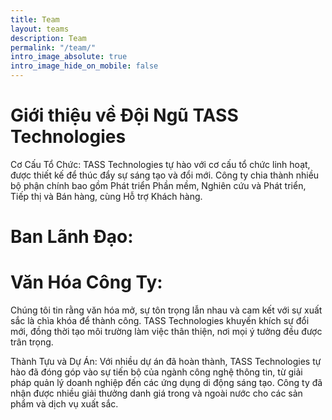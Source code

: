 ```yaml
---
title: Team
layout: teams
description: Team
permalink: "/team/"
intro_image_absolute: true
intro_image_hide_on_mobile: false
---
```


# Giới thiệu về Đội Ngũ TASS Technologies

Cơ Cấu Tổ Chức: TASS Technologies tự hào với cơ cấu tổ chức linh hoạt, được thiết kế để thúc đẩy sự sáng tạo và đổi mới. Công ty chia thành nhiều bộ phận chính bao gồm Phát triển Phần mềm, Nghiên cứu và Phát triển, Tiếp thị và Bán hàng, cùng Hỗ trợ Khách hàng.

# Ban Lãnh Đạo:


# Văn Hóa Công Ty: 

Chúng tôi tin rằng văn hóa mở, sự tôn trọng lẫn nhau và cam kết với sự xuất sắc là chìa khóa để thành công. TASS Technologies khuyến khích sự đổi mới, đồng thời tạo môi trường làm việc thân thiện, nơi mọi ý tưởng đều được trân trọng.

Thành Tựu và Dự Án: Với nhiều dự án đã hoàn thành, TASS Technologies tự hào đã đóng góp vào sự tiến bộ của ngành công nghệ thông tin, từ giải pháp quản lý doanh nghiệp đến các ứng dụng di động sáng tạo. Công ty đã nhận được nhiều giải thưởng danh giá trong và ngoài nước cho các sản phẩm và dịch vụ xuất sắc.